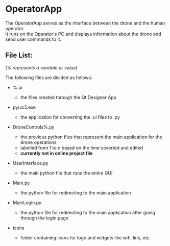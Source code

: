 # OperatorApp

The OperatorApp serves as the interface between the drone and the human operator.  
It runs on the Operator's PC and displays information about the drone and send user commands to it.

## File List:
*(% represents a variable or value)*

The following files are divided as follows:

- %.ui
    - the files created through the Qt Designer App

- pyuic5.exe
    - the application for converting the .ui files to .py

- DroneControls%.py
    - the previous python files that represent the main application for the drone operations
    - labelled from 1 to n based on the time coverted and edited
    - **currently not in online project file**

- UserInterface.py
    - the main python file that runs the entire GUI

- Main.py
    - the python file for redirecting to the main application

- MainLogin.py
    - the python file for redirecting to the main application after going through the login page

- icons
    - folder containing icons for logo and widgets like wifi, link, etc.